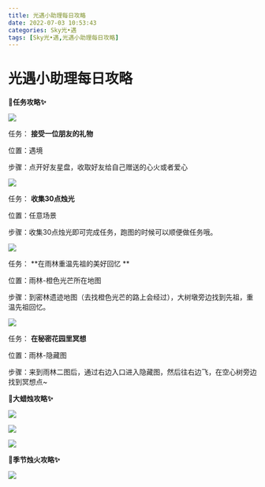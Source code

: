 ```yaml
---
title: 光遇小助理每日攻略
date: 2022-07-03 10:53:43
categories: Sky光•遇
tags: [Sky光•遇,光遇小助理每日攻略]
---
```

# 光遇小助理每日攻略
**🎉任务攻略✨**

![](https://ok.166.net/reunionpub/ds/kol/20220703/000854-b8v7jz1tcs.png)

任务： **接受一位朋友的礼物**

位置：遇境

步骤：点开好友星盘，收取好友给自己赠送的心火或者爱心

![](https://ok.166.net/reunionpub/ds/kol/20220703/001014-su4djn32ze.png)

任务： **收集30点烛光**

位置：任意场景

步骤：收集30点烛光即可完成任务，跑图的时候可以顺便做任务哦。

![](https://ok.166.net/reunionpub/ds/kol/20220703/002657-04dlzejsft.jpeg)

任务： **在雨林重温先祖的美好回忆  **

位置：雨林-橙色光芒所在地图

步骤：到密林遗迹地图（去找橙色光芒的路上会经过），大树墩旁边找到先祖，重温先祖回忆。

![](https://ok.166.net/reunionpub/ds/kol/20220703/000947-6asqi37v0d.png)

任务： **在秘密花园里冥想**

位置：雨林-隐藏图

步骤：来到雨林二图后，通过右边入口进入隐藏图，然后往右边飞，在空心树旁边找到冥想点~

 **🎉大蜡烛攻略✨**

![](https://ok.166.net/reunionpub/ds/kol/20220703/001600-7hke2l4gqd.png)

![](https://ok.166.net/reunionpub/ds/kol/20220703/001438-m29rsliwuq.png)

![](https://ok.166.net/reunionpub/ds/kol/20220703/001159-l50e9onv6c.png)

  

 **🎉季节烛火攻略✨**

![](https://ok.166.net/reunionpub/ds/kol/20220703/001618-hr6eb0t84u.png)

  

  

